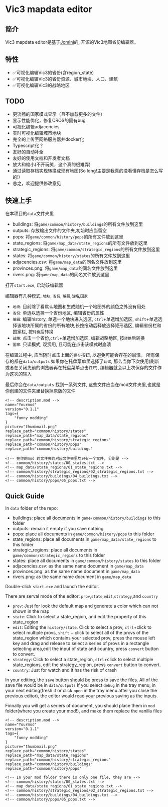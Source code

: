 # Vic3 mapdata editor

## 简介

Vic3 mapdata editor是基于[Jomini]("https://github.com/nickbabcock/jomini")的, 开源的Vic3地图省份编辑器。

## 特性

+ ✅可视化编辑Vic3的省份(含region_state)
+ ✅可视化编辑Vic3的省份资源、城市地块、人口、建筑
+ ✅可视化编辑Vic3的战略地区

## TODO

+ 更流畅的国家模式显示（且不加载更多的文件）
+ 显示性能优化，修复CROS的固有bug
+ 可视化编辑adjacencies
+ 实时可视化编辑城市地块
+ 完全的上传至网络服务器并docker化
+ Typescript化？
+ 友好的自动补全
+ 友好的使用文档和开发者文档
+ 放大和缩小(不开玩笑，这个真的很难弄)
+ 通过读取存档实现转换成现有地图(So long!主要是我真的没看懂存档是怎么写的!)
+ 总之，欢迎提供修改意见

## 快速上手
在本项目的`data`文件夹里
+ buildings: 将`game/common/history/buildings`的所有文件放到这里
+ outputs: 存放输出文件的文件夹,初始时应当留空
+ pops: 将`game/common/history/pops`的所有文件放到这里
+ state_regions: 将`game/map_data/state_regions`的所有文件放到这里
+ strategic_regions: 将`game/common/strategic_regions`的所有文件放到这里
+ states: 将`game/common/history/states`的所有文件放到这里
+ adjacencies.csv: 将`game/map_data`的同名文件放到这里
+ provinces.png: 将`game/map_data`的同名文件放到这里
+ rivers.png: 将`game/map_data`的同名文件放到这里

打开`start.exe`, 启动该编辑器

编辑器有几种模式, `地块`, `省份`, `编辑`,`战略`,`国家`
- `地块`: 目前除了看默认地图和生成随机一个地图外的颜色之外没有用处
- `省份`: 单选以选择一个省份地区, 编辑省份的属性
- `编辑`: 编辑history, 单选一个地块进入选区, `ctrl`+单选增加选区, `shift`+单选选择该地块所属的省份的所有地块,长按拖动后释放选择矩形选区, 编辑省份栏和国家栏, 按`转换`后转换
- `战略`: 点击一个省份,`ctrl`+单选增加选区, 编辑战略地区, 按`转换`后转换
- `国家`: 只读模式, 观赏用, 且可能在点击该模式时崩溃

在编辑过程中, 应当随时点击上面的`保存`按钮, 以避免可能会存在的崩溃。
所有保存的都在`data/outputs`
如果你在托盘菜单里选择了`调试`, 那么当你下次使用(刷新或者在关闭先前的浏览器再在托盘菜单点击`打开`), 编辑器就会以上次保存的文件作为这次的输入

最后你会在`data/outputs` 找到一系列文件, 这些文件应当在mod文件夹里,也就是你创建的文件夹里替换掉原版的文件

```
<!-- description.mod -->
name="Yourmod"
version="0.1.1"
tags={
	"funny modding"
}
picture="thumbnail.png"
replace_path="common/history/states" 
replace_path="map_data/state_regions"
replace_path="common/history/strategic_regions"
replace_path="common/history/pops"
replace_path="common/history/buildings"

<!-- 在你的mod 的文件夹的对应文件夹里均只有一个文件, 分别是 -->
<!-- common/history/states/00_states.txt -->
<!-- map_data/state_regions/01_state_regions.txt -->
<!-- common/history/strategic_regions/02_strategic_regions.txt -->
<!-- common/history/buildings/04_buildings.txt -->
<!-- common/history/pops/05_pops.txt -->

```

## Quick Guide
In `data` folder of the repo:
+ buildings: place all documents in `game/common/history/buildings` to this folder
+ outputs: remain it empty if you save nothing
+ pops: place all documents in `game/common/history/pops` to this folder
+ state_regions: place all documents in `game/map_data/state_regions` to this folder
+ strategic_regions: place all documents in `game/common/strategic_regions` to this folder
+ states: place all documents in `game/common/history/states` to this folder
+ adjacencies.csv: as the same name document in `game/map_data`
+ provinces.png: as the same name document in `game/map_data`
+ rivers.png: as the same name document in `game/map_data`

Double-click `start.exe` and launch the editor.

There are serval mode of the editor: `prov`,`state`,`edit`,`strategy`,and `country`

- `prov`: Just for look the default map and generate a color which can not shown in the map
- `state`: Click to select a state_region, and edit the property of this state_region
- `edit`: Editing the `history/state`. Click to select a prov, `ctrl`+click to select multiple provs, `shift` + click to select all of the provs of the state_region which contains your selected prov, press the mouse left key and drag and release to select a series of provs in a rectangle selecting area,edit the input of state and country, press `convert` button to convert.
- `strategy`: Click to select a state_region, `ctrl`+click to select multiple state_regions, edit the strategy_region, press `convert` button to convert.
- `country`: Just for watch and it has the risk of crash

In your editing, the `save` button should be press to save the files.
All of the save file would be in `data/outputs`
If you select `debug` in the tray menu, in your next editing(fresh it or click `open` in the tray menu after you close the previous editor), the editor would read your previous saving as the inputs.

Finnally you will get a seriers of document, you should place them in `mod` folder(where you create your mod!), and make them replace the vanilla files
```
<!-- description.mod -->
name="Yourmod"
version="0.1.1"
tags={
	"funny modding"
}
picture="thumbnail.png"
replace_path="common/history/states" 
replace_path="map_data/state_regions"
replace_path="common/history/strategic_regions"
replace_path="common/history/buildings"
replace_path="common/history/pops"

<!-- In your mod folder there is only one file, they are -->
<!-- common/history/states/00_states.txt -->
<!-- map_data/state_regions/01_state_regions.txt -->
<!-- common/history/strategic_regions/02_strategic_regions.txt -->
<!-- common/history/buildings/04_buildings.txt -->
<!-- common/history/pops/05_pops.txt -->
```